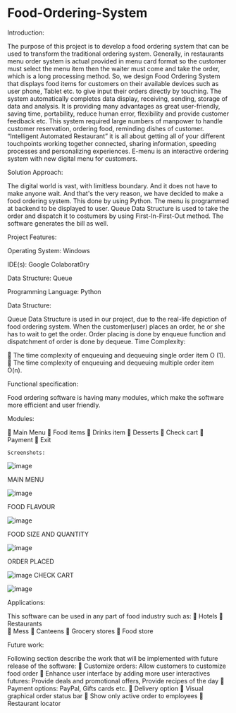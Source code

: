 # Food-Ordering-System

Introduction:

The purpose of this project is to develop a food ordering system that can be used to transform the traditional ordering system. Generally, in restaurants menu order system is actual provided in menu card format so the customer must select the menu item then the waiter must come and take the order, which is a long processing method. So, we design Food Ordering System that displays food items for customers on their available devices such as user phone, Tablet etc. to give input their orders directly by touching. The system automatically completes data display, receiving, sending, storage of data and analysis. It is providing many advantages as great user-friendly, saving time, portability, reduce human error, flexibility and provide customer feedback etc. This system required large numbers of manpower to handle customer reservation, ordering food, reminding dishes of customer. “Intelligent Automated Restaurant” it is all about getting all of your different touchpoints working together connected, sharing information, speeding processes and personalizing experiences. E-menu is an interactive ordering system with new digital menu for customers.

Solution Approach:

The digital world is vast, with limitless boundary. And it does not have to make anyone wait. And that's the very reason, we have decided to make a food ordering system. This           done by using Python. The menu is programmed at backend to be displayed to user. Queue Data Structure is used to take the order and dispatch it to costumers by using First-In-First-Out method. The software generates the bill as well.

Project Features:

Operating System: Windows

IDE(s): Google Colaborat0ry

Data Structure: Queue

Programming Language: Python



Data Structure:

Queue Data Structure is used in our project, due to the real-life depiction of food ordering system. When the customer(user) places an order, he or she has to wait to get the order. Order placing is done by enqueue function and dispatchment of order is done by dequeue.
 	Time Complexity:

	The time complexity of enqueuing and dequeuing single order item O (1).
	The time complexity of enqueuing and dequeuing multiple order item O(n).


Functional specification:

Food ordering software is having many modules, which make the software more efficient and user friendly.

Modules:

	Main Menu
	Food items
	Drinks item
	Desserts
	Check cart
	Payment
	Exit

 	Screenshots:
  
  ![image](https://user-images.githubusercontent.com/114498003/193597769-bdaa617e-a389-4a6d-96ad-bb39b878bd50.png)
  
  MAIN MENU

![image](https://user-images.githubusercontent.com/114498003/193597800-df1a0863-ca68-4244-8fba-da761cb71da7.png)

FOOD FLAVOUR

![image](https://user-images.githubusercontent.com/114498003/193597832-0604468d-a32e-4098-b9c7-a9c749ac5b30.png)

FOOD SIZE AND QUANTITY

![image](https://user-images.githubusercontent.com/114498003/193597880-08497ccb-6fdb-477e-8ab1-896291a4f76e.png)

ORDER PLACED

![image](https://user-images.githubusercontent.com/114498003/193597934-39b7ff2f-177d-4242-b39d-979c75ae13ca.png)
                                                                                                                          CHECK CART
 
 
![image](https://user-images.githubusercontent.com/114498003/193597967-ef1b4bb6-5301-4601-ad6c-b5df71143516.png)

                                                                         
 

Applications:

This software can be used in any part of food industry such as:
	Hotels
	Restaurants  
	Mess
	Canteens
	Grocery stores
	Food store



Future work:

Following section describe the work that will be implemented with future release of the software:
	Customize orders: Allow customers to customize food order
	Enhance user interface by adding more user interactives futures: Provide deals and promotional offers, Provide recipes of the day
	Payment options: PayPal, Gifts cards etc.
	Delivery option
	Visual graphical order status bar
	Show only active order to employees
	Restaurant locator













